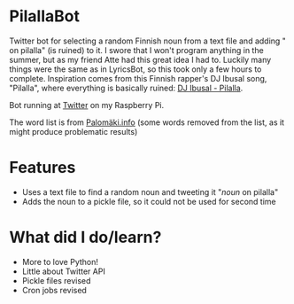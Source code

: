 # PilallaBot
Twitter bot for selecting a random Finnish noun from a text file and adding " on pilalla" (is ruined) to it. I swore that I won't program anything in the summer, but as my friend Atte had this great idea I had to. Luckily many things were the same as in LyricsBot, so this took only a few hours to complete.
Inspiration comes from this Finnish rapper's DJ Ibusal song, "Pilalla", where everything is basically ruined: [DJ Ibusal - Pilalla](https://genius.com/Dj-ibusal-pilalla-lyrics).

Bot running at [Twitter](https://twitter.com/kaikkipilalla) on my Raspberry Pi.

The word list is from [Palomäki.info](http://www.palomaki.info/apps/genetiivi/subs.txt) (some words removed from the list, as it might produce problematic results)

# Features
  - Uses a text file to find a random noun and tweeting it "*noun* on pilalla"
  - Adds the noun to a pickle file, so it could not be used for second time
  
 # What did I do/learn?
  - More to love Python!
  - Little about Twitter API
  - Pickle files revised
  - Cron jobs revised
